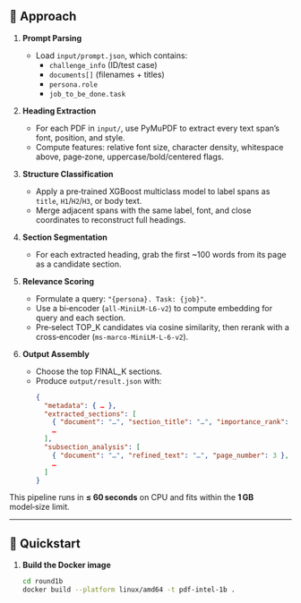 

## 🧠 Approach

1. **Prompt Parsing**  
   - Load `input/prompt.json`, which contains:
     - `challenge_info` (ID/test case)  
     - `documents[]` (filenames + titles)  
     - `persona.role`  
     - `job_to_be_done.task`

2. **Heading Extraction**  
   - For each PDF in `input/`, use PyMuPDF to extract every text span’s font, position, and style.  
   - Compute features: relative font size, character density, whitespace above, page‑zone, uppercase/bold/centered flags.

3. **Structure Classification**  
   - Apply a pre‑trained XGBoost multiclass model to label spans as `title`, `H1`/`H2`/`H3`, or body text.  
   - Merge adjacent spans with the same label, font, and close coordinates to reconstruct full headings.

4. **Section Segmentation**  
   - For each extracted heading, grab the first ~100 words from its page as a candidate section.

5. **Relevance Scoring**  
   - Formulate a query: `"{persona}. Task: {job}"`.  
   - Use a bi‑encoder (`all-MiniLM-L6-v2`) to compute embedding for query and each section.  
   - Pre‑select TOP_K candidates via cosine similarity, then rerank with a cross‑encoder (`ms-marco-MiniLM-L-6-v2`).

6. **Output Assembly**  
   - Choose the top FINAL_K sections.  
   - Produce `output/result.json` with:
     ```json
     {
       "metadata": { … },
       "extracted_sections": [
         { "document": "…", "section_title": "…", "importance_rank": 1, "page_number": 3 },
         … 
       ],
       "subsection_analysis": [
         { "document": "…", "refined_text": "…", "page_number": 3 },
         …
       ]
     }
     ```

This pipeline runs in **≤ 60 seconds** on CPU and fits within the **1 GB** model‑size limit.

---

## 🚀 Quickstart

1. **Build the Docker image**  
   ```bash
   cd round1b
   docker build --platform linux/amd64 -t pdf-intel-1b .
